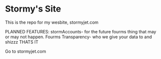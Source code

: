 Stormy's Site
=============
This is the repo for my wesbite, stormyjet.com

PLANNED FEATURES:
stormAccounts- for the future fourms thing that may or may not happen.
Fourms
Transparency- who we give your data to and shizzz
THATS IT 




Go to stormyjet.com
